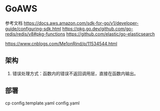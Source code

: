 # GoAWS
参考文档
https://docs.aws.amazon.com/sdk-for-go/v1/developer-guide/configuring-sdk.html
https://pkg.go.dev/github.com/go-redis/redis/v8#pkg-functions
https://github.com/elastic/go-elasticsearch

https://www.cnblogs.com/Me1onRind/p/11534544.html

## 架构
1. 错误处理方式：函数内的错误不返回调用层，直接在函数内输出。


## 部署
cp config.template.yaml config.yaml